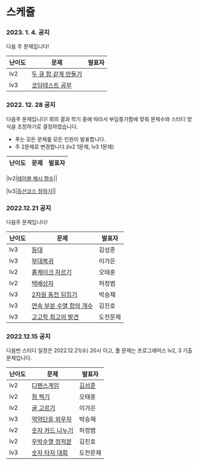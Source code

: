 # 스케쥴
### 2023. 1. 4. 공지
다음 주 문제입니다!

|난이도|문제|발표자|
|------|---|---|
|lv2|[두 큐 합 같게 만들기](https://school.programmers.co.kr/learn/courses/30/lessons/118667)||
|lv3|[코딩테스트 공부](https://school.programmers.co.kr/learn/courses/30/lessons/118668)||

### 2022. 12. 28 공지
다음주 문제입니다!
회의 결과 학기 중에 따라서 부담증가함에 맞춰 문제수와 스터디 방식을 조정하기로 결정하였습니다.
- 푸는 모든 문제를 모든 인원이 발표합니다.
- 주 2문제로 변경합니다.(lv2 1문제, lv3 1문제)

|난이도|문제|발표자|
|------|---|---|

[comment]: <> (|lv2|[두 큐 합 같게 만들기]&#40;https://school.programmers.co.kr/learn/courses/30/lessons/118667&#41;||)

[comment]: <> (|lv2|[혼자 놀기의 달인]&#40;https://school.programmers.co.kr/learn/courses/30/lessons/131130&#41;||)
|lv2|[테이블 해시 함수](https://school.programmers.co.kr/learn/courses/30/lessons/147354)||

[comment]: <> (|lv2|[할인 행사]&#40;https://school.programmers.co.kr/learn/courses/30/lessons/131127&#41;||)
|lv3|[등산코스 정하기](https://school.programmers.co.kr/learn/courses/30/lessons/118669)||

[comment]: <> (|lv3|[코딩테스트 공부]&#40;https://school.programmers.co.kr/learn/courses/30/lessons/118668&#41;||)

[comment]: <> (|lv3|[카운트 다운]&#40;https://school.programmers.co.kr/learn/courses/30/lessons/131129&#41;|도전문제|)


### 2022.12.21 공지
다음주 문제입니다!

|난이도|문제|발표자|
|------|---|---|
|lv3|[등대](https://school.programmers.co.kr/learn/courses/30/lessons/133500)|김성준|
|lv3|[부대복귀](https://school.programmers.co.kr/learn/courses/30/lessons/132266)|이가은|
|lv2|[롤케이크 자르기](https://school.programmers.co.kr/learn/courses/30/lessons/132265)|오태훈|
|lv2|[택배상자](https://school.programmers.co.kr/learn/courses/30/lessons/131704)|허정범|
|lv3|[2차원 동전 뒤집기](https://school.programmers.co.kr/learn/courses/30/lessons/131703)|박승재|
|lv3|[연속 부분 수열 합의 개수](https://school.programmers.co.kr/learn/courses/30/lessons/131701)|김진호|
|lv3|[고고학 최고의 발견](https://school.programmers.co.kr/learn/courses/30/lessons/131702)|도전문제|


### 2022.12.15 공지
다음번 스터디 일정은 2022.12.21(수) 20시 이고, 풀 문제는 프로그래머스 lv2, 3 기출 문제입니다.

|난이도|문제|발표자|
|------|---|---|
|lv2|[디펜스게임](https://school.programmers.co.kr/learn/courses/30/lessons/142085)|[김성준](https://github.com/Vailish/ZICO_Algorithm_Study/blob/master/%EA%B9%80%EC%84%B1%EC%A4%80/3%EC%B0%A8(2022.12.14~)/1%EC%A3%BC%EC%B0%A8(2022.12.15%20~%2012.21)/prog_142085_%EB%94%94%ED%8E%9C%EC%8A%A4_%EA%B2%8C%EC%9E%84/s1.py)|
|lv2|[점 찍기](https://school.programmers.co.kr/learn/courses/30/lessons/140107)|오태훈|
|lv2|[귤 고르기](https://school.programmers.co.kr/learn/courses/30/lessons/138476)|이가은|
|lv3|[억억단을 외우자](https://school.programmers.co.kr/learn/courses/30/lessons/138475)|박승재|
|lv2|[숫자 카드 나누기](https://school.programmers.co.kr/learn/courses/30/lessons/135807)|허정범|
|lv2|[우박수열 정적분](https://school.programmers.co.kr/learn/courses/30/lessons/134239)|김진호|
|lv3|[숫자 타자 대회](https://school.programmers.co.kr/learn/courses/30/lessons/136797)|도전문제|
